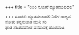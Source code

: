 +++
title = "೦೦೦ ಸೂಚನೆ ದ್ಯೂತಮುಖದಲಿ"

+++
ಸೂಚನೆ: ದ್ಯೂತಮುಖದಲಿ ನಿಖಿಳ ರಾಜ್ಯವ  
ಸೋತು ತನ್ನನುಜಾತ ಮುನಿ ಸಂ  
ಘಾತ ಸಹಿತವವನೀಶ ವನವಾಸಕ್ಕೆ ಹೊರವಂಟ
